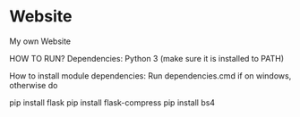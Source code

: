 # Website
My own Website

HOW TO RUN?
Dependencies:
Python 3 (make sure it is installed to PATH)

How to install module dependencies:
Run dependencies.cmd if on windows, otherwise do

pip install flask
pip install flask-compress
pip install bs4
